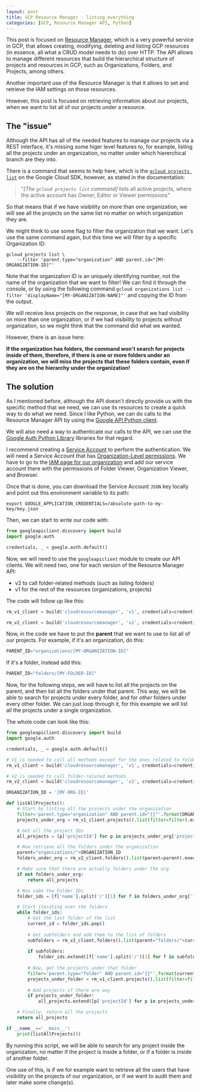 ```yaml
---
layout: post
title: GCP Resource Manager - listing everything
categories: [GCP, Resource Manager API, Python]
---
```


This post is focused on [Resource Manager](https://cloud.google.com/resource-manager), which is a very powerful service in GCP, that allows creating, modifying, deleting and listing GCP resources (in essence, all what a CRUD model needs to do) over HTTP. The API allows to manage different resources that build the hierarchical structure of projects and resources in GCP, such as Organizations, Folders, and Projects, among others.

Another important use of the Resource Manager is that it allows to set and retrieve the IAM settings on those resources.

However, this post is focused on retrieving information about our projects, when we want to list all of our projects under a resource.

## The "issue"

Although the API has all of the needed features to manage our projects via a REST interface, it's missing some higer level features to, for example, listing all the projects under an organization, no matter under which hiererchical branch are they into. 

There is a command that seems to help here, which is the [`gcloud projects list`](https://cloud.google.com/sdk/gcloud/reference/projects/list) on the Google Cloud SDK, however, as stated in the documentation:

> "*[The `gcloud projects list` command]* lists all active projects, where the active account has Owner, Editor or Viewer permissions"

So that means that if we have visibility on more than one organization, we will see all the projects on the same list no matter on which organization they are.

We might think to use some flag to filter the organization that we want. Let's use the same command again, but this time we will filter by a specific Organization ID:

```
gcloud projects list \
    --filter 'parent.type="organization" AND parent.id="[MY-ORGANIZATION-ID]"' 
```

Note that the organization ID is an uniquely identifying number, not the name of the organization that we want to filter! We can find it through the console, or by using the following command `gcloud organizations list --filter 'displayName="[MY-ORGANIZATION-NAME]"'` and copying the ID from the output.

We will receive less projects on the response, in case that we had visibility on more than one organization, or if we had visibility to projects without organization, so we might think that the command did what we wanted.

However, there is an issue here:

**If the organization has folders, the command won't search for projects inside of them, therefore, if there is one or more folders under an organization, we will miss the projects that these folders contain, even if they are on the hierarchy under the organization!**

## The solution

As I mentioned before, although the API doesn't directly provide us with the specific method that we need, we can use its resources to create a quick way to do what we need. Since I like Python, we can do calls to the Resource Manager API by using the [Google API Python client](https://github.com/googleapis/google-api-python-client).

We will also need a way to authenticate our calls to the API, we can use the [Google Auth Python Library](https://github.com/googleapis/google-auth-library-python) libraries for that regard.

I recommend creating a [Service Account](https://cloud.google.com/iam/docs/service-accounts) to perform the authentication. We will need a Service Account that has [Organization-Level permissions](https://cloud.google.com/resource-manager/docs/access-control-org). We have to go to the [IAM page for our organization](console.cloud.google.com/projectselector2/iam-admin/iam?organizationId=0) and add our service account there with the permissions of Folder Viewer, Organization Viewer, and Browser.

Once that is done, you can download the Service Account `JSON` key locally and point out this environment variable to its path:

```
export GOOGLE_APPLICATION_CREDENTIALS=/absolute-path-to-my-key/key.json
```

Then, we can start to write our code with:

```python
from googleapiclient.discovery import build
import google.auth

credentials, _ = google.auth.default()
```

Now, we will need to use the `googleapiclient` module to create our API clients. We will need two, one for each version of the Resource Manager API:

- v2 to call folder-related methods (such as listing folders)
- v1 for the rest of the resources (organizations, projects)

The code will follow up like this:

```python
rm_v1_client = build('cloudresourcemanager', 'v1', credentials=credentials, cache_discovery=False)

rm_v2_client = build('cloudresourcemanager', 'v2', credentials=credentials, cache_discovery=False)
```

Now, in the code we have to put the **parent** that we want to use to list all of our projects. For example, if it's an organization, do this:

```python
PARENT_ID="organizations/[MY-ORGANIZATION-ID]"
```

If it's a folder, instead add this:

```python
PARENT_ID="folders/[MY-FOLDER-ID]"
```

Now, for the following steps, we will have to list all the projects on the parent, and then list all the folders under that parent. This way, we will be able to search for projects under every folder, and for *other* folders under every other folder. We can just loop through it, for this example we will list all the projects under a single organization.


The whole code can look like this:

```python
from googleapiclient.discovery import build
import google.auth

credentials, _ = google.auth.default()

# V1 is needed to call all methods except for the ones related to folders
rm_v1_client = build('cloudresourcemanager', 'v1', credentials=credentials, cache_discovery=False) 

# V2 is needed to call folder-related methods
rm_v2_client = build('cloudresourcemanager', 'v2', credentials=credentials, cache_discovery=False) 

ORGANIZATION_ID = '[MY-ORG-ID]'

def listAllProjects():
    # Start by listing all the projects under the organization
    filter='parent.type="organization" AND parent.id="{}"'.format(ORGANIZATION_ID)
    projects_under_org = rm_v1_client.projects().list(filter=filter).execute()

    # Get all the project IDs
    all_projects = [p['projectId'] for p in projects_under_org['projects']]

    # Now retrieve all the folders under the organization
    parent="organizations/"+ORGANIZATION_ID
    folders_under_org = rm_v2_client.folders().list(parent=parent).execute()

    # Make sure that there are actually folders under the org
    if not folders_under_org:
        return all_projects

    # Now sabe the Folder IDs
    folder_ids = [f['name'].split('/')[1] for f in folders_under_org['folders']]

    # Start iterating over the folders
    while folder_ids:
        # Get the last folder of the list
        current_id = folder_ids.pop()
        
        # Get subfolders and add them to the list of folders
        subfolders = rm_v2_client.folders().list(parent="folders/"+current_id).execute()
        
        if subfolders:
            folder_ids.extend([f['name'].split('/')[1] for f in subfolders['folders']])
        
        # Now, get the projects under that folder
        filter='parent.type="folder" AND parent.id="{}"'.format(current_id)
        projects_under_folder = rm_v1_client.projects().list(filter=filter).execute()
        
        # Add projects if there are any
        if projects_under_folder:
            all_projects.extend([p['projectId'] for p in projects_under_folder['projects']])

    # Finally, return all the projects
    return all_projects

if __name__=='__main__':
    print(listAllProjects())
```

By running this script, we will be able to search for any project inside the organization, no matter if the project is inside a folder, or if a folder is inside of another folder.

One use of this, is if we for example want to retrieve all the users that have visibility on the projects of our organization, or if we want to audit them and later make some change(s).
